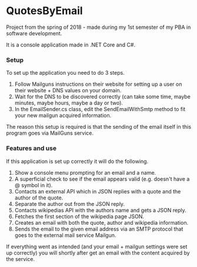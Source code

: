 # QuotesByEmail

Project from the spring of 2018 - made during my 1st semester of my PBA in software development.

It is a console application made in .NET Core and C#.

### Setup

To set up the application you need to do 3 steps.

1. Follow Mailguns instructions on their website for setting up a user on their website + DNS values on your domain.
2. Wait for the DNS to be discovered correctly (can take some time, maybe minutes, maybe hours, maybe a day or two).
3. In the EmailSender.cs class, edit the SendEmailWithSmtp method to fit your new mailgun acquired information.

The reason this setup is required is that the sending of the email itself in this program goes via MailGuns service.

### Features and use

If this application is set up correctly it will do the following.

1. Show a console menu prompting for an email and a name.
2. A superficial check to see if the email appears valid (e.g. doesn't have a @ symbol in it).
3. Contacts an external API which in JSON replies with a quote and the author of the quote.
4. Separate the author out from the JSON reply.
5. Contacts wikipedias API with the authors name and gets a JSON reply.
6. Fetches the first section of the wikipedia page JSON.
7. Creates an email with both the quote, author and wikipedia information.
8. Sends the email to the given email address via an SMTP protocol that goes to the external mail service Mailgun.

If everything went as intended (and your email + mailgun settings were set up correctly) you will shortly after get an email with the content acquired by the service.